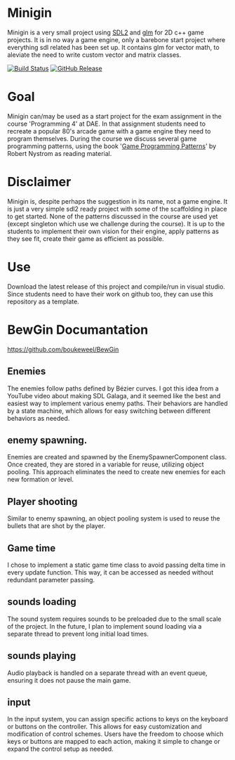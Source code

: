 # Minigin

Minigin is a very small project using [SDL2](https://www.libsdl.org/) and [glm](https://github.com/g-truc/glm) for 2D c++ game projects. It is in no way a game engine, only a barebone start project where everything sdl related has been set up. It contains glm for vector math, to aleviate the need to write custom vector and matrix classes.

[![Build Status](https://github.com/avadae/minigin/actions/workflows/msbuild.yml/badge.svg)](https://github.com/avadae/msbuild/actions)
[![GitHub Release](https://img.shields.io/github/v/release/avadae/minigin?logo=github&sort=semver)](https://github.com/avadae/minigin/releases/latest)

# Goal

Minigin can/may be used as a start project for the exam assignment in the course 'Programming 4' at DAE. In that assignment students need to recreate a popular 80's arcade game with a game engine they need to program themselves. During the course we discuss several game programming patterns, using the book '[Game Programming Patterns](https://gameprogrammingpatterns.com/)' by Robert Nystrom as reading material. 

# Disclaimer

Minigin is, despite perhaps the suggestion in its name, not a game engine. It is just a very simple sdl2 ready project with some of the scaffolding in place to get started. None of the patterns discussed in the course are used yet (except singleton which use we challenge during the course). It is up to the students to implement their own vision for their engine, apply patterns as they see fit, create their game as efficient as possible.

# Use

Download the latest release of this project and compile/run in visual studio. Since students need to have their work on github too, they can use this repository as a template.

# BewGin Documantation
https://github.com/boukeweel/BewGin


## Enemies
The enemies follow paths defined by Bézier curves. I got this idea from a YouTube video about making SDL Galaga, and it seemed like the best and easiest way to implement various enemy paths. Their behaviors are handled by a state machine, which allows for easy switching between different behaviors as needed.

## enemy spawning.
Enemies are created and spawned by the EnemySpawnerComponent class. Once created, they are stored in a variable for reuse, utilizing object pooling. This approach eliminates the need to create new enemies for each new formation or level.

## Player shooting
Similar to enemy spawning, an object pooling system is used to reuse the bullets that are shot by the player.

## Game time
I chose to implement a static game time class to avoid passing delta time in every update function. This way, it can be accessed as needed without redundant parameter passing.

## sounds loading
The sound system requires sounds to be preloaded due to the small scale of the project. In the future, I plan to implement sound loading via a separate thread to prevent long initial load times.

## sounds playing
Audio playback is handled on a separate thread with an event queue, ensuring it does not pause the main game.

## input
In the input system, you can assign specific actions to keys on the keyboard or buttons on the controller. This allows for easy customization and modification of control schemes. Users have the freedom to choose which keys or buttons are mapped to each action, making it simple to change or expand the control setup as needed.
